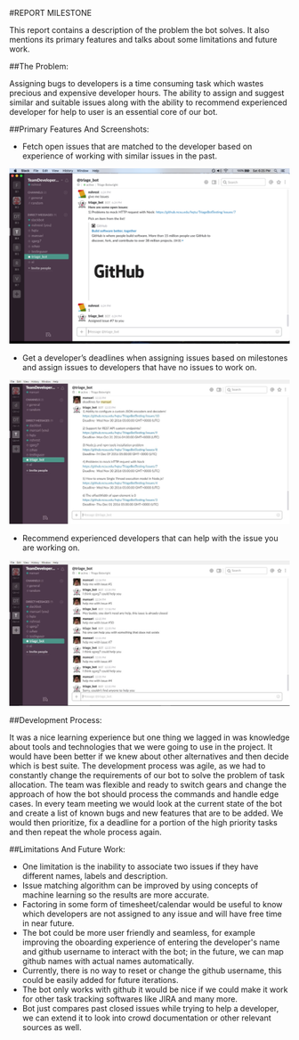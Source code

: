 #REPORT MILESTONE

This report contains a description of the problem the bot solves. It also mentions its primary features and talks about some limitations and future work. 

##The Problem:

Assigning bugs to developers is a time consuming task which wastes precious and expensive developer hours. The ability to assign and suggest similar and suitable issues along with the ability to recommend experienced developer for help to user is an essential core of our bot. 


##Primary Features And Screenshots:

- Fetch open issues that are matched to the developer based on experience of working with similar issues in the past.

 <img src="../images/givemeissues.png"/>
 
- Get a developer’s deadlines when assigning issues based on milestones and assign issues to developers that have no issues to work on. 

 <img src="../images/deadlinesFor_useCase2.png"/>

- Recommend experienced developers that can help with the issue you are working on.

 <img src="../images/helpIssues_useCase3.png"/>

##Development Process:

It was a nice learning experience but one thing we lagged in was knowledge about tools and technologies that we were going 
to use in the project. It would have been better if we knew about other alternatives and then decide which is best suite. 
The development process was agile, as we had to constantly change the requirements of our bot to solve the problem of task 
allocation. The team was flexible and ready to switch gears and change the approach of how the bot should process the 
commands and handle edge cases. In every team meeting we would look at the current state of the bot and create a list of 
known bugs and new features that are to be added. We would then prioritize, fix a deadline for a portion of the high 
priority tasks and then repeat the whole process again.

##Limitations And Future Work:

- One limitation is the inability to associate two issues if they have different names, labels and description. 
- Issue matching algorithm can be improved by using concepts of machine learning so the results are more accurate.
- Factoring in some form of timesheet/calendar would be useful to know which developers are not assigned to any issue and will have free time in near future.
- The bot could be more user friendly and seamless, for example improving the oboarding experience of entering the developer's name and github username to interact with the bot; in the future, we can map github names with actual names automatically. 
- Currently, there is no way to reset or change the github username, this could be easily added for future iterations.
- The bot only works with github it would be nice if we could make it work for other task tracking softwares like JIRA and many more.
- Bot just compares past closed issues while trying to help a developer, we can extend it to look into crowd documentation or other relevant sources as well.
